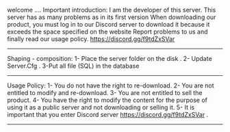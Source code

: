 welcome ....
Important introduction:
I am the developer of this server. This server has as many problems as in its first version
When downloading our product, you must log in to our Discord server to download it because it exceeds the space specified on the website
Report problems to us and finally read our usage policy.
https://discord.gg/f9tdZxSVar
----------------------------------------------------------------------------------------------------- -----------------
Shaping - composition:
1- Place the server folder on the disk  .
2- Update Server.Cfg  .
3-Put all file (SQL) in the database
----------------------------------------------------------------------------------------------------- ---------------------
Usage Policy:
1- You do not have the right to re-download.
2- You are not entitled to modify and re-download.
3- You are not entitled to sell the product.
4- You have the right to modify the content for the purpose of using it as a public server and not downloading or selling it.
5- It is important that you enter Discord server https://discord.gg/f9tdZxSVar .
----------------------------------------------------------------------------------------------------- ------------------------
